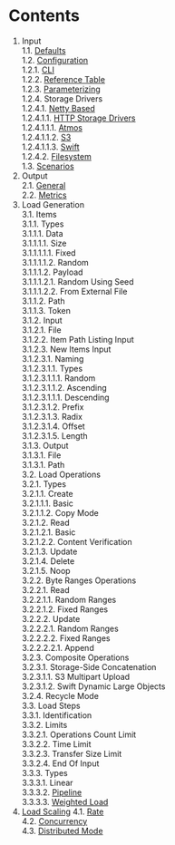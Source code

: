 # Contents

1. Input<br/>
1.1. [Defaults](defaults/README.md)<br/>
1.2. [Configuration](../input/configuration/README.md)<br/>
1.2.1. [CLI](../input/configuration/README.md#11-cli)<br/>
1.2.2. [Reference Table](../input/configuration/README.md#12-reference-table)<br/>
1.2.3. [Parameterizing](../input/configuration/README.md#2-parameterization)<br/>
1.2.4. Storage Drivers<br/>
1.2.4.1. [Netty Based](../../storage/driver/coop/netty/README.md)<br/>
1.2.4.1.1. [HTTP Storage Drivers](../../storage/driver/coop/netty/http/README.md)<br/>
1.2.4.1.1.1. [Atmos](../../storage/driver/coop/netty/http/atmos/README.md)<br/>
1.2.4.1.1.2. [S3](../../storage/driver/coop/netty/http/s3/README.md)<br/>
1.2.4.1.1.3. [Swift](../../storage/driver/coop/netty/http/swift/README.md)<br/>
1.2.4.2. [Filesystem](../../storage/driver/coop/nio/fs/README.md)<br/>
1.3. [Scenarios](../input/scenarios/README.md)<br/>
2. Output<br/>
2.1. [General](../output/general/README.md)<br/>
2.2. [Metrics](../output/metrics/README.md)<br/>
3. Load Generation<br/>
3.1. Items<br/>
3.1.1. Types<br/>
3.1.1.1. Data<br/>
3.1.1.1.1. Size<br/>
3.1.1.1.1.1. Fixed<br/>
3.1.1.1.1.2. Random<br/>
3.1.1.1.2. Payload<br/>
3.1.1.1.2.1. Random Using Seed<br/>
3.1.1.1.2.2. From External File<br/>
3.1.1.2. Path<br/>
3.1.1.3. Token<br/>
3.1.2. Input<br/>
3.1.2.1. File<br/>
3.1.2.2. Item Path Listing Input<br/>
3.1.2.3. New Items Input<br/>
3.1.2.3.1. Naming<br/>
3.1.2.3.1.1. Types<br/>
3.1.2.3.1.1.1. Random<br/>
3.1.2.3.1.1.2. Ascending<br/>
3.1.2.3.1.1.1. Descending<br/>
3.1.2.3.1.2. Prefix<br/>
3.1.2.3.1.3. Radix<br/>
3.1.2.3.1.4. Offset<br/>
3.1.2.3.1.5. Length<br/>
3.1.3. Output<br/>
3.1.3.1. File<br/>
3.1.3.1. Path<br/>
3.2. Load Operations<br/>
3.2.1. Types<br/>
3.2.1.1. Create<br/>
3.2.1.1.1. Basic<br/>
3.2.1.1.2. Copy Mode<br/>
3.2.1.2. Read<br/>
3.2.1.2.1. Basic<br/>
3.2.1.2.2. Content Verification<br/>
3.2.1.3. Update<br/>
3.2.1.4. Delete<br/>
3.2.1.5. Noop<br/>
3.2.2. Byte Ranges Operations<br/>
3.2.2.1. Read<br/>
3.2.2.1.1. Random Ranges<br/>
3.2.2.1.2. Fixed Ranges<br/>
3.2.2.2. Update<br/>
3.2.2.2.1. Random Ranges<br/>
3.2.2.2.2. Fixed Ranges<br/>
3.2.2.2.2.1. Append<br/>
3.2.3. Composite Operations<br/>
3.2.3.1. Storage-Side Concatenation<br/>
3.2.3.1.1. S3 Multipart Upload<br/>
3.2.3.1.2. Swift Dynamic Large Objects<br/>
3.2.4. Recycle Mode<br/>
3.3. Load Steps<br/>
3.3.1. Identification<br/>
3.3.2. Limits<br/>
3.3.2.1. Operations Count Limit<br/>
3.3.2.2. Time Limit<br/>
3.3.2.3. Transfer Size Limit<br/>
3.3.2.4. End Of Input<br/>
3.3.3. Types<br/>
3.3.3.1. Linear<br/>
3.3.3.2. [Pipeline](../../load/step/pipeline/README.md)<br/>
3.3.3.3. [Weighted Load](../../load/step/weighted/README.md)<br/>
4. [Load Scaling](scaling)
4.1. [Rate](scaling/README.md#1-rate)<br/>
4.2. [Concurrency](scaling/README.md#2-concurrency)<br/>
4.3. [Distributed Mode](scaling/README.md#3-distributed-mode)<br/>
